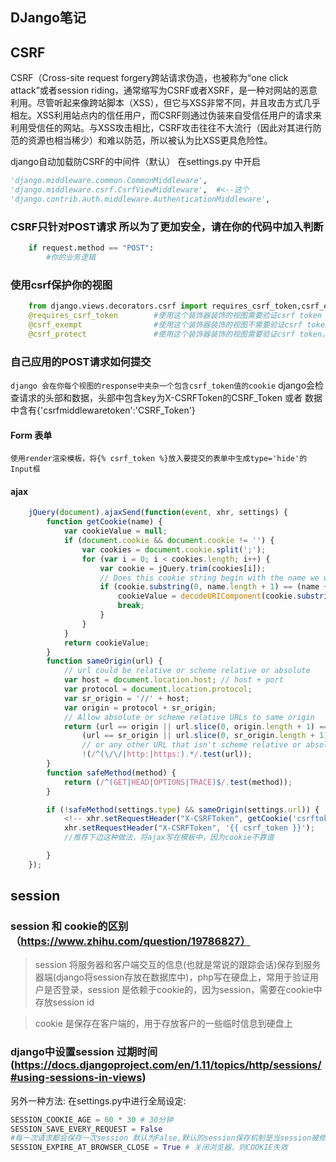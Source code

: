 DJango笔记
---
## CSRF
CSRF（Cross-site request forgery跨站请求伪造，也被称为“one click attack”或者session riding，通常缩写为CSRF或者XSRF，是一种对网站的恶意利用。尽管听起来像跨站脚本（XSS），但它与XSS非常不同，并且攻击方式几乎相左。XSS利用站点内的信任用户，而CSRF则通过伪装来自受信任用户的请求来利用受信任的网站。与XSS攻击相比，CSRF攻击往往不大流行（因此对其进行防范的资源也相当稀少）和难以防范，所以被认为比XSS更具危险性。

django自动加载防CSRF的中间件（默认）
在settings.py 中开启
```python
'django.middleware.common.CommonMiddleware',
'django.middleware.csrf.CsrfViewMiddleware',  #<--这个
'django.contrib.auth.middleware.AuthenticationMiddleware',
```

### CSRF只针对POST请求 所以为了更加安全，请在你的代码中加入判断
```python
	if request.method == "POST":
		#你的业务逻辑
```


### 使用csrf保护你的视图
```python
	from django.views.decorators.csrf import requires_csrf_token,csrf_exempt,csrf_protect
	@requires_csrf_token		#使用这个装饰器装饰的视图需要验证csrf token
	@csrf_exempt 				#使用这个装饰器装饰的视图不需要验证csrf token，即使csrf中间件开启
	@csrf_protect 				#使用这个装饰器装饰的视图需要验证csrf token，即使csrf中间件没有开启	
```


### 自己应用的POST请求如何提交
`django 会在你每个视图的response中夹杂一个包含csrf_token值的cookie`
	django会检查请求的头部和数据，头部中包含key为X-CSRFToken的CSRF_Token 或者 数据中含有{'csrfmiddlewaretoken':'CSRF_Token'}

#### Form 表单
	使用render渲染模板，将{% csrf_token %}放入要提交的表单中生成type='hide'的Input框

#### ajax
```JavaScript
	jQuery(document).ajaxSend(function(event, xhr, settings) {
        function getCookie(name) {
            var cookieValue = null;
            if (document.cookie && document.cookie != '') {
                var cookies = document.cookie.split(';');
                for (var i = 0; i < cookies.length; i++) {
                    var cookie = jQuery.trim(cookies[i]);
                    // Does this cookie string begin with the name we want?
                    if (cookie.substring(0, name.length + 1) == (name + '=')) {
                        cookieValue = decodeURIComponent(cookie.substring(name.length + 1));
                        break;
                    }
                }
            }
            return cookieValue;
        }
        function sameOrigin(url) {
            // url could be relative or scheme relative or absolute
            var host = document.location.host; // host + port
            var protocol = document.location.protocol;
            var sr_origin = '//' + host;
            var origin = protocol + sr_origin;
            // Allow absolute or scheme relative URLs to same origin
            return (url == origin || url.slice(0, origin.length + 1) == origin + '/') ||
                (url == sr_origin || url.slice(0, sr_origin.length + 1) == sr_origin + '/') ||
                // or any other URL that isn't scheme relative or absolute i.e relative.
                !(/^(\/\/|http:|https:).*/.test(url));
        }
        function safeMethod(method) {
            return (/^(GET|HEAD|OPTIONS|TRACE)$/.test(method));
        }

        if (!safeMethod(settings.type) && sameOrigin(settings.url)) {
			<!-- xhr.setRequestHeader("X-CSRFToken", getCookie('csrftoken')); -->
            xhr.setRequestHeader("X-CSRFToken", '{{ csrf_token }}');
            //推荐下边这种做法，将ajax写在模板中，因为cookie不靠谱

        }
    });
```

## session

### session 和 cookie的区别（https://www.zhihu.com/question/19786827）
> session 将服务器和客户端交互的信息(也就是常说的跟踪会话)保存到服务器端(django将session存放在数据库中)，php写在硬盘上，常用于验证用户是否登录，session 是依赖于cookie的，因为session，需要在cookie中存放session id

> cookie 是保存在客户端的，用于存放客户的一些临时信息到硬盘上

### django中设置session 过期时间(https://docs.djangoproject.com/en/1.11/topics/http/sessions/#using-sessions-in-views)
另外一种方法:
在settings.py中进行全局设定:
```python
SESSION_COOKIE_AGE = 60 * 30 # 30分钟
SESSION_SAVE_EVERY_REQUEST = False
#每一次请求都会保存一次session 默认为False,默认的session保存机制是当session被修改时才保存
SESSION_EXPIRE_AT_BROWSER_CLOSE = True # 关闭浏览器，则COOKIE失效
```	


